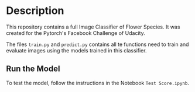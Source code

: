 # Description

This repository contains a full Image Classifier of Flower Species. It was created for the Pytorch's Facebook Challenge of Udacity.

The files `train.py` and `predict.py` contains all te functions need to train and evaluate images using the models trained in this classifier.

## Run the Model

To test the model, follow the instructions in the Notebook `Test Score.ipynb`.